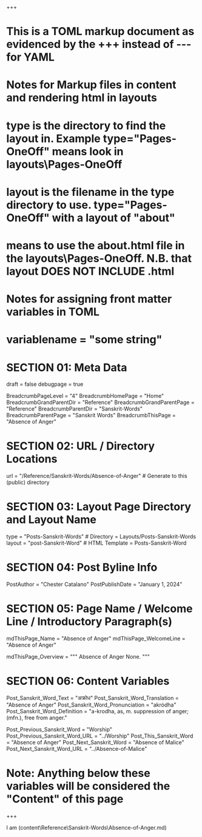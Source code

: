 +++
# This is a TOML markup document as evidenced by the +++ instead of --- for YAML
# Notes for Markup files in content and rendering html in layouts
#    type is the directory to find the layout in. Example type="Pages-OneOff" means look in layouts\Pages-OneOff
#    layout is the filename in the type directory to use. type="Pages-OneOff" with a layout of "about"
#    means to use the about.html file in the layouts\Pages-OneOff. N.B. that layout DOES NOT INCLUDE .html
#
# Notes for assigning front matter variables in TOML
#    variablename = "some string"

# SECTION 01: Meta Data
draft = false
debugpage = true

BreadcrumbPageLevel = "4"
BreadcrumbHomePage  = "Home"
BreadcrumbGrandParentDir = "Reference"
BreadcrumbGrandParentPage = "Reference"
BreadcrumbParentDir = "Sanskrit-Words"
BreadcrumbParentPage = "Sanskrit Words"
BreadcrumbThisPage = "Absence of Anger"

# SECTION 02: URL / Directory Locations
url = "/Reference/Sanskrit-Words/Absence-of-Anger"	# Generate to this (public) directory

# SECTION 03: Layout Page Directory and Layout Name
type = "Posts-Sanskrit-Words"	   # Directory = Layouts/Posts-Sanskrit-Words
layout = "post-Sanskrit-Word"    # HTML Template = Posts-Sanskrit-Word

# SECTION 04: Post Byline Info
PostAuthor = "Chester Catalano"
PostPublishDate = "January 1, 2024"


# SECTION 05: Page Name / Welcome Line / Introductory Paragraph(s)
mdThisPage_Name = "Absence of Anger"
mdThisPage_WelcomeLine = "Absence of Anger"

mdThisPage_Overview = """
   Absence of Anger None.
"""

# SECTION 06: Content Variables
Post_Sanskrit_Word_Text = "अक्रोध"
Post_Sanskrit_Word_Translation = "Absence of Anger"
Post_Sanskrit_Word_Pronunciation = "akródha"
Post_Sanskrit_Word_Definition = "a-krodha, as, m. suppression of anger; (mfn.), free from anger."

Post_Previous_Sanskrit_Word = "Worship"
Post_Previous_Sanskrit_Word_URL = "../Worship"
Post_This_Sanskrit_Word = "Absence of Anger"
Post_Next_Sanskrit_Word = "Absence of Malice"
Post_Next_Sanskrit_Word_URL = "../Absence-of-Malice"

# Note: Anything below these variables will be considered the "Content" of this page

+++

I am (content\Reference\Sanskrit-Words\Absence-of-Anger.md)

